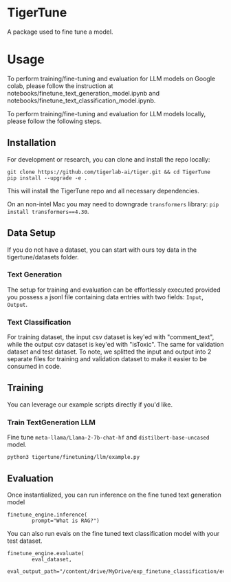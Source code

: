 # TigerTune
A package used to fine tune a model.

# Usage
To perform training/fine-tuning and evaluation for LLM models on Google colab, please follow the instruction at notebooks/finetune_text_generation_model.ipynb and notebooks/finetune_text_classification_model.ipynb.

To perform training/fine-tuning and evaluation for LLM models locally, please follow the following steps.

## Installation

For development or research, you can clone and install the repo locally:
```shell
git clone https://github.com/tigerlab-ai/tiger.git && cd TigerTune
pip install --upgrade -e .
```
This will install the TigerTune repo and all necessary dependencies.

On an non-intel Mac you may need to downgrade `transformers` library: `pip install transformers==4.30`.

## Data Setup
If you do not have a dataset, you can start with ours toy data in the tigertune/datasets folder.

### Text Generation
The setup for training and evaluation can be effortlessly executed provided you possess a jsonl file containing data entries with two fields: `Input`, `Output`. 

### Text Classification
For training dataset, the input csv dataset is key'ed with "comment_text", while the output csv dataset is key'ed with "isToxic".
The same for validation dataset and test dataset.
To note, we splitted the input and output into 2 separate files for training and validation dataset to make it easier to be consumed in code.

## Training

You can leverage our example scripts directly if you'd like.

### Train TextGeneration LLM
Fine tune `meta-llama/Llama-2-7b-chat-hf` and `distilbert-base-uncased` model.
```shell
python3 tigertune/finetuning/llm/example.py 
```

## Evaluation
Once instantialized, you can run inference on the fine tuned text generation model
```shell
finetune_engine.inference(
        prompt="What is RAG?")
```

You can also run evals on the fine tuned text classification model with your test dataset.
```shell
finetune_engine.evaluate(
        eval_dataset,
        eval_output_path="/content/drive/MyDrive/exp_finetune_classification/eval_result")
```
